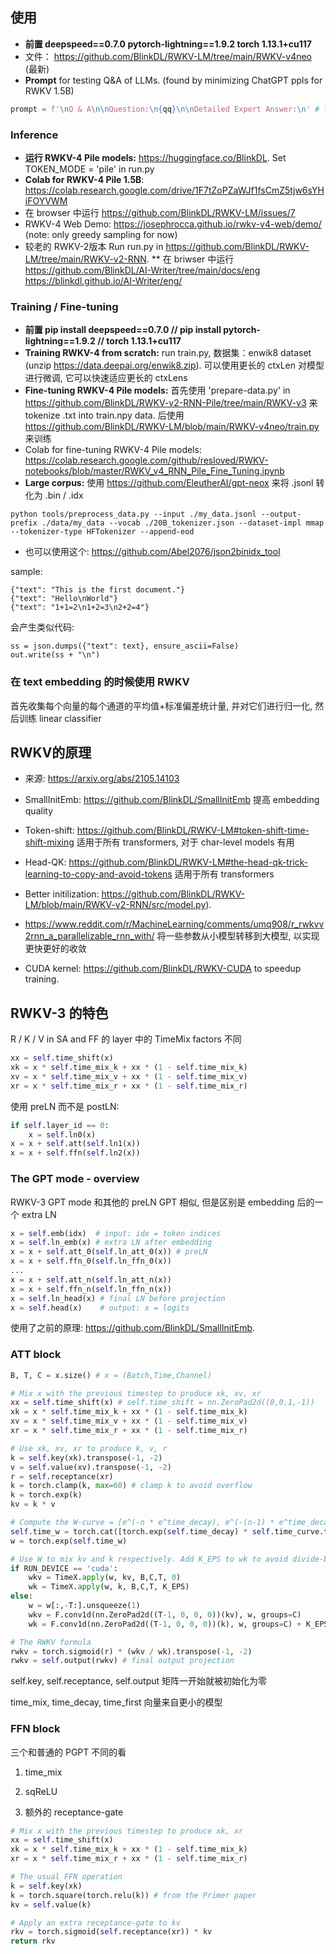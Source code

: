 ## 使用

* **前置 deepspeed==0.7.0 pytorch-lightning==1.9.2 torch 1.13.1+cu117**
* 文件： https://github.com/BlinkDL/RWKV-LM/tree/main/RWKV-v4neo (最新)
* **Prompt** for testing Q&A of LLMs. (found by minimizing ChatGPT ppls for RWKV 1.5B)
```python
prompt = f'\nQ & A\n\nQuestion:\n{qq}\n\nDetailed Expert Answer:\n' # let the model generate after this
```

### Inference

* **运行 RWKV-4 Pile models:** https://huggingface.co/BlinkDL. Set TOKEN_MODE = 'pile' in run.py
* **Colab for RWKV-4 Pile 1.5B**: https://colab.research.google.com/drive/1F7tZoPZaWJf1fsCmZ5tjw6sYHiFOYVWM
* 在 browser 中运行 https://github.com/BlinkDL/RWKV-LM/issues/7
* RWKV-4 Web Demo: https://josephrocca.github.io/rwkv-v4-web/demo/ (note: only greedy sampling for now)
* 较老的 RWKV-2版本 Run run.py in https://github.com/BlinkDL/RWKV-LM/tree/main/RWKV-v2-RNN.
** 在 briwser 中运行 https://github.com/BlinkDL/AI-Writer/tree/main/docs/eng https://blinkdl.github.io/AI-Writer/eng/ 

### Training / Fine-tuning
* **前置 pip install deepspeed==0.7.0 // pip install pytorch-lightning==1.9.2 // torch 1.13.1+cu117**
* **Training RWKV-4 from scratch:** run train.py, 数据集：enwik8 dataset (unzip https://data.deepai.org/enwik8.zip). 可以使用更长的 ctxLen 对模型进行微调, 它可以快速适应更长的 ctxLens
* **Fine-tuning RWKV-4 Pile models:** 首先使用 'prepare-data.py' in https://github.com/BlinkDL/RWKV-v2-RNN-Pile/tree/main/RWKV-v3 来 tokenize .txt into train.npy data. 后使用 https://github.com/BlinkDL/RWKV-LM/blob/main/RWKV-v4neo/train.py 来训练
* Colab for fine-tuning RWKV-4 Pile models: https://colab.research.google.com/github/resloved/RWKV-notebooks/blob/master/RWKV_v4_RNN_Pile_Fine_Tuning.ipynb
* **Large corpus:** 使用 https://github.com/EleutherAI/gpt-neox 来将 .jsonl 转化为 .bin / .idx
```
python tools/preprocess_data.py --input ./my_data.jsonl --output-prefix ./data/my_data --vocab ./20B_tokenizer.json --dataset-impl mmap --tokenizer-type HFTokenizer --append-eod
```
* 也可以使用这个: https://github.com/Abel2076/json2binidx_tool

sample:
```
{"text": "This is the first document."}
{"text": "Hello\nWorld"}
{"text": "1+1=2\n1+2=3\n2+2=4"}
```
会产生类似代码:
```
ss = json.dumps({"text": text}, ensure_ascii=False)
out.write(ss + "\n")
```

### 在 text embedding 的时候使用 RWKV
首先收集每个向量的每个通道的平均值+标准偏差统计量, 并对它们进行归一化, 然后训练 linear classifier


## RWKV的原理
* 来源: https://arxiv.org/abs/2105.14103

* SmallInitEmb: https://github.com/BlinkDL/SmallInitEmb 提高 embedding quality

* Token-shift: https://github.com/BlinkDL/RWKV-LM#token-shift-time-shift-mixing 适用于所有 transformers, 对于 char-level models 有用

* Head-QK: https://github.com/BlinkDL/RWKV-LM#the-head-qk-trick-learning-to-copy-and-avoid-tokens 适用于所有 transformers

* Better initilization: https://github.com/BlinkDL/RWKV-LM/blob/main/RWKV-v2-RNN/src/model.py).

* https://www.reddit.com/r/MachineLearning/comments/umq908/r_rwkvv2rnn_a_parallelizable_rnn_with/ 将一些参数从小模型转移到大模型, 以实现更快更好的收敛

* CUDA kernel: https://github.com/BlinkDL/RWKV-CUDA to speedup training.


## RWKV-3 的特色

 R / K / V in SA and FF 的 layer 中的 TimeMix factors 不同
```python
xx = self.time_shift(x)
xk = x * self.time_mix_k + xx * (1 - self.time_mix_k)
xv = x * self.time_mix_v + xx * (1 - self.time_mix_v)
xr = x * self.time_mix_r + xx * (1 - self.time_mix_r)
```

使用 preLN 而不是 postLN: 
```python
if self.layer_id == 0:
	x = self.ln0(x)
x = x + self.att(self.ln1(x))
x = x + self.ffn(self.ln2(x))
```

### The GPT mode - overview
RWKV-3 GPT mode 和其他的 preLN GPT 相似, 但是区别是 embedding 后的一个 extra LN 

```python
x = self.emb(idx)  # input: idx = token indices
x = self.ln_emb(x) # extra LN after embedding
x = x + self.att_0(self.ln_att_0(x)) # preLN
x = x + self.ffn_0(self.ln_ffn_0(x))
...
x = x + self.att_n(self.ln_att_n(x))
x = x + self.ffn_n(self.ln_ffn_n(x))
x = self.ln_head(x) # final LN before projection
x = self.head(x)    # output: x = logits
```

使用了之前的原理: https://github.com/BlinkDL/SmallInitEmb.
### ATT block

```python
B, T, C = x.size() # x = (Batch,Time,Channel)

# Mix x with the previous timestep to produce xk, xv, xr
xx = self.time_shift(x) # self.time_shift = nn.ZeroPad2d((0,0,1,-1))
xk = x * self.time_mix_k + xx * (1 - self.time_mix_k)
xv = x * self.time_mix_v + xx * (1 - self.time_mix_v)
xr = x * self.time_mix_r + xx * (1 - self.time_mix_r)

# Use xk, xv, xr to produce k, v, r
k = self.key(xk).transpose(-1, -2)
v = self.value(xv).transpose(-1, -2)
r = self.receptance(xr)
k = torch.clamp(k, max=60) # clamp k to avoid overflow
k = torch.exp(k)
kv = k * v

# Compute the W-curve = [e^(-n * e^time_decay), e^(-(n-1) * e^time_decay), ..., 1, e^(time_first)]
self.time_w = torch.cat([torch.exp(self.time_decay) * self.time_curve.to(x.device), self.time_first], dim=-1)
w = torch.exp(self.time_w)

# Use W to mix kv and k respectively. Add K_EPS to wk to avoid divide-by-zero
if RUN_DEVICE == 'cuda':
    wkv = TimeX.apply(w, kv, B,C,T, 0)
    wk = TimeX.apply(w, k, B,C,T, K_EPS)
else:
    w = w[:,-T:].unsqueeze(1)
    wkv = F.conv1d(nn.ZeroPad2d((T-1, 0, 0, 0))(kv), w, groups=C)
    wk = F.conv1d(nn.ZeroPad2d((T-1, 0, 0, 0))(k), w, groups=C) + K_EPS

# The RWKV formula
rwkv = torch.sigmoid(r) * (wkv / wk).transpose(-1, -2)
rwkv = self.output(rwkv) # final output projection
```

 self.key, self.receptance, self.output 矩阵一开始就被初始化为零

time_mix, time_decay, time_first 向量来自更小的模型

### FFN block

三个和普通的 PGPT 不同的看

1.  time_mix

2.  sqReLU

3. 额外的 receptance-gate
```python
# Mix x with the previous timestep to produce xk, xr
xx = self.time_shift(x)
xk = x * self.time_mix_k + xx * (1 - self.time_mix_k)
xr = x * self.time_mix_r + xx * (1 - self.time_mix_r)

# The usual FFN operation
k = self.key(xk)
k = torch.square(torch.relu(k)) # from the Primer paper
kv = self.value(k)

# Apply an extra receptance-gate to kv
rkv = torch.sigmoid(self.receptance(xr)) * kv
return rkv
```
